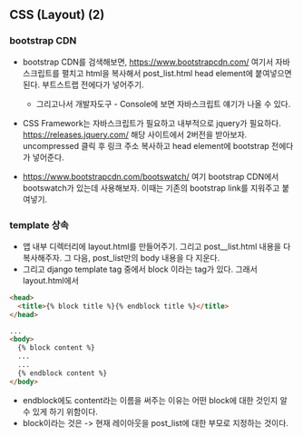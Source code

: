## CSS (Layout) (2)

### bootstrap CDN
- bootstrap CDN를 검색해보면, https://www.bootstrapcdn.com/ 여기서 자바스크립트를 펼치고 html을 복사해서 post_list.html head element에 붙여넣으면 된다. 부트스트랩 전에다가 넣어주기.
  - 그리고나서 개발자도구 - Console에 보면 자바스크립트 얘기가 나올 수 있다.

- CSS Framework는 자바스크립트가 필요하고 내부적으로 jquery가 필요하다. https://releases.jquery.com/ 해당 사이트에서 2버전을 받아보자.  uncompressed 클릭 후 링크 주소 복사하고 head element에 bootstrap 
  전에다가 넣어준다.
  
- https://www.bootstrapcdn.com/bootswatch/ 여기 bootstrap CDN에서 bootswatch가 있는데 사용해보자. 이때는 기존의 bootstrap link를 지워주고 붙여넣기.



### template 상속
- 앱 내부 디렉터리에 layout.html를 만들어주기. 그리고 post__list.html 내용을 다 복사해주자. 그 다음, post_list만의 body 내용을 다 지운다.
- 그리고 django template tag 중에서 block 이라는 tag가 있다. 그래서 layout.html에서

```html
<head>
  <title>{% block title %}{% endblock title %}</title>
</head>

...
<body>
  {% block content %}
  ...
  ...
  {% endblock content %}
</body>  
```

- endblock에도 content라는 이름을 써주는 이유는 어떤 block에 대한 것인지 알 수 있게 하기 위함이다.
- block이라는 것은 -> 현재 레이아웃을 post_list에 대한 부모로 지정하는 것이다.
